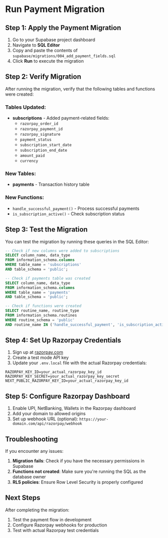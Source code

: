 # Run Payment Migration

## Step 1: Apply the Payment Migration

1. Go to your Supabase project dashboard
2. Navigate to **SQL Editor**
3. Copy and paste the contents of `supabase/migrations/004_add_payment_fields.sql`
4. Click **Run** to execute the migration

## Step 2: Verify Migration

After running the migration, verify that the following tables and functions were created:

### Tables Updated:
- **subscriptions** - Added payment-related fields:
  - `razorpay_order_id`
  - `razorpay_payment_id`
  - `razorpay_signature`
  - `payment_status`
  - `subscription_start_date`
  - `subscription_end_date`
  - `amount_paid`
  - `currency`

### New Tables:
- **payments** - Transaction history table

### New Functions:
- `handle_successful_payment()` - Process successful payments
- `is_subscription_active()` - Check subscription status

## Step 3: Test the Migration

You can test the migration by running these queries in the SQL Editor:

```sql
-- Check if new columns were added to subscriptions
SELECT column_name, data_type 
FROM information_schema.columns 
WHERE table_name = 'subscriptions' 
AND table_schema = 'public';

-- Check if payments table was created
SELECT column_name, data_type 
FROM information_schema.columns 
WHERE table_name = 'payments' 
AND table_schema = 'public';

-- Check if functions were created
SELECT routine_name, routine_type 
FROM information_schema.routines 
WHERE routine_schema = 'public' 
AND routine_name IN ('handle_successful_payment', 'is_subscription_active');
```

## Step 4: Set Up Razorpay Credentials

1. Sign up at [razorpay.com](https://razorpay.com)
2. Create a test mode API key
3. Update your `.env.local` file with the actual Razorpay credentials:

```env
RAZORPAY_KEY_ID=your_actual_razorpay_key_id
RAZORPAY_KEY_SECRET=your_actual_razorpay_key_secret
NEXT_PUBLIC_RAZORPAY_KEY_ID=your_actual_razorpay_key_id
```

## Step 5: Configure Razorpay Dashboard

1. Enable UPI, NetBanking, Wallets in the Razorpay dashboard
2. Add your domain to allowed origins
3. Set up webhook URL (optional): `https://your-domain.com/api/razorpay/webhook`

## Troubleshooting

If you encounter any issues:

1. **Migration fails**: Check if you have the necessary permissions in Supabase
2. **Functions not created**: Make sure you're running the SQL as the database owner
3. **RLS policies**: Ensure Row Level Security is properly configured

## Next Steps

After completing the migration:
1. Test the payment flow in development
2. Configure Razorpay webhooks for production
3. Test with actual Razorpay test credentials
